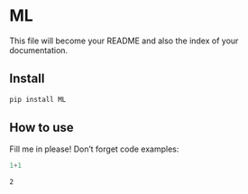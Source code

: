 # ML

<!-- WARNING: THIS FILE WAS AUTOGENERATED! DO NOT EDIT! -->

This file will become your README and also the index of your
documentation.

## Install

``` sh
pip install ML
```

## How to use

Fill me in please! Don’t forget code examples:

``` python
1+1
```

    2
